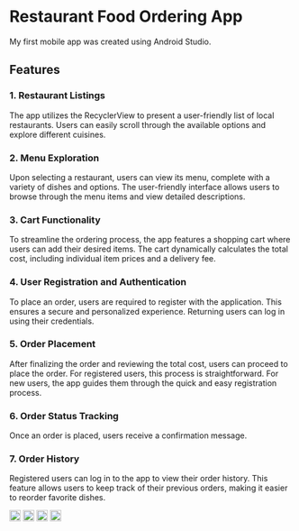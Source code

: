 # Restaurant Food Ordering App

My first mobile app was created using Android Studio.


## Features
### 1. Restaurant Listings
The app utilizes the RecyclerView to present a user-friendly list of local restaurants. Users can easily scroll through the available options and explore different cuisines.

### 2. Menu Exploration
Upon selecting a restaurant, users can view its menu, complete with a variety of dishes and options. The user-friendly interface allows users to browse through the menu items and view detailed descriptions.

### 3. Cart Functionality
To streamline the ordering process, the app features a shopping cart where users can add their desired items. The cart dynamically calculates the total cost, including individual item prices and a delivery fee.

### 4. User Registration and Authentication
To place an order, users are required to register with the application. This ensures a secure and personalized experience. Returning users can log in using their credentials.

### 5. Order Placement
After finalizing the order and reviewing the total cost, users can proceed to place the order. For registered users, this process is straightforward. For new users, the app guides them through the quick and easy registration process.

### 6. Order Status Tracking
Once an order is placed, users receive a confirmation message.

### 7. Order History
Registered users can log in to the app to view their order history. This feature allows users to keep track of their previous orders, making it easier to reorder favorite dishes.

<img src="https://github.com/NethmiSilva/Food-App/assets/91644460/3d65c1a2-d25a-404d-be19-4673caca5f96" width="20" height="20">
<img src="https://github.com/NethmiSilva/Food-App/assets/91644460/1a4b0c2c-40b8-4224-9f4d-fc8eca22909c" width="20" height="20">
<img src="(https://github.com/NethmiSilva/Food-App/assets/91644460/3c914197-aa49-4cb8-ba3c-af935c02ea64" width="20" height="20">
<img src="(https://github.com/NethmiSilva/Food-App/assets/91644460/d8ea6b0c-6ac1-4073-b577-0d179e3e43b6" width="20" height="20">

